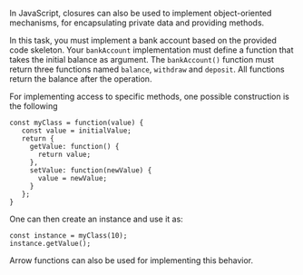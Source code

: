 

In JavaScript, closures can also be used to implement object-oriented 
mechanisms, for encapsulating private data and providing methods.

In this task, you must implement a bank account based on the provided code 
skeleton. Your `bankAccount` implementation must define a function that takes 
the initial balance as argument. The `bankAccount()` function must return three 
functions named `balance`, `withdraw` and `deposit`. All functions return 
the balance after the operation. 

For implementing access to specific methods, one possible construction is 
the following
```
const myClass = function(value) {
   const value = initialValue;
   return {
     getValue: function() {
       return value;
     },
     setValue: function(newValue) {
       value = newValue;
     }
   };
}
```
One can then create an instance and use it as:
```
const instance = myClass(10);
instance.getValue();
```

Arrow functions can also be used for implementing this behavior.